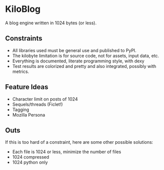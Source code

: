 KiloBlog
========
A blog engine written in 1024 bytes (or less).

Constraints
-----------
 - All libraries used must be general use and published to PyPI.
 - The kilobyte limitation is for source code, not for assets, input data, etc.
 - Everything is documented, literate programming style, with dexy
 - Test results are colorized and pretty and also integrated, possibly with
   metrics.

Feature Ideas
-------------
 - Character limit on posts of 1024
 - Sequels/threads (Ficlet!)
 - Tagging
 - Mozilla Persona

Outs
----
If this is too hard of a constraint, here are some other possible solutions:
 - Each file is 1024 or less, minimize the number of files
 - 1024 compressed
 - 1024 python only

